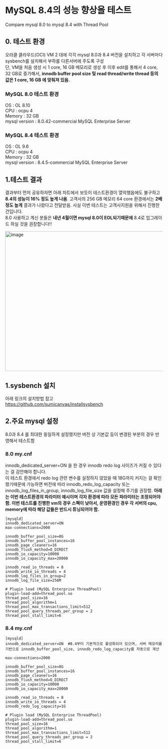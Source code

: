 # MySQL 8.4의 성능 향상을 테스트
Compare mysql 8.0 to mysql 8.4 with Thread Pool

## 0. 테스트 환경
오라클 클라우드(OCI) VM 2 대에 각각 mysql 8.0과 8.4 버전을 설치하고 각 서버마다 sysbench를 설치해서 부하를 다른서버에 주도록 구성  
단, VM을 처음 생성 시  1 core, 16 GB 메모리로 생성 후 이후 edit를 통해서 4 core, 32 GB로 증가해서,  **innodb buffer pool size 및 read thread/write thread 등의 값은 1 core, 16 GB 에 맞춰져 있음.**  

### MySQL 8.0 테스트 환경  
OS : OL 8.10  
CPU : ocpu 4   
Memory : 32 GB  
mysql version : 8.0.42-commercial MySQL Enterprise Server

  
### MySQL 8.4 테스트 환경
OS : OL 9.6  
CPU : ocpu 4   
Memory : 32 GB  
mysql version :  8.4.5-commercial MySQL Enterprise Server


## 1.테스트 결과
결과부터 먼저 공유하자면 아래 차트에서 보듯이 테스트환경이 열악했음에도 불구하고 **8.4의 성능이 16% 정도 높게 나옴**. 고객사의 256 GB 메모리 64 core 환경에서는 **2배정도 높게** 결과가 나왔다고 전달받음. 사실 이번 테스트는 고객사지원을 위해서 진행한 건입니다.  
8.0 사용하고 계신 분들은 **내년 4월이면 mysql 8.0이 EOL되기때문에** 8.4로 업그레이드 하실 것을 권장합니다!!  

 <img width="507" height="445" alt="image" src="https://github.com/user-attachments/assets/7740108e-e8ca-47a4-b811-d804b4bffb2b" />


## 1.sysbench 설치
아래 링크의 설치방법 참고  
https://github.com/sumicanvas/installsysbench

## 2.주요 mysql 설정 
8.0과 8.4 를 최대한 동일하게 설정했지만 버전 상 기본값 등이 변경된 부분의 경우 반영해서 테스트함  

### 8.0 my.cnf  
innodb_dedicated_server=ON 을 한 경우 innodb redo log 사이즈가 커질 수 있다는 걸 감안해야 합니다.  
이 테스트 환경에서 redo log 관련 변수를 설정하지 않았을 때 18G까지 커지는 걸 확인했기때문에 가능하면 버전에 따라 innodb_redo_log_capacity 또는 innodb_log_files_in_group, innodb_log_file_size 값을 설정해 주기를 권장함.
**아래는 이번 테스트환경의 파라미터 예시이며 각자 환경에 따라 모든 파라미터는 조정되어야 함. 이번 테스트를 진행한 vm의 경우 스펙이 낮아서, 운영환경인 경우 각 서버의 cpu, memory에 따라 해당 값들은 반드시 튜닝되어야 함.**
```
[mysqld]  
innodb_dedicated_server=ON  
max-connections=2000  
  
innodb_buffer_pool_size=8G  
innodb_buffer_pool_instances=16  
innodb_page_cleaners=16  
innodb_flush_method=O_DIRECT  
innodb_io_capacity=10000  
innodb_io_capacity_max=20000  
  
innodb_read_io_threads = 8  
innodb_write_io_threads = 4  
innodb_log_files_in_group=2
innodb_log_file_size=256M 
  
# Plugin load (MySQL Enterprise ThreadPool)  
plugin-load-add=thread_pool.so  
thread_pool_size=16  
thread_pool_algorithm=1  
thread_pool_max_transactions_limit=512  
thread_pool_query_threads_per_group = 2  
thread_pool_stall_limit=6

```

### 8.4 my.cnf

```
[mysqld]  
innodb_dedicated_server=ON  #8.4부터 기본적으로 활성화되어 있으며, 서버 메모리를 기반으로 innodb_buffer_pool_size, innodb_redo_log_capacity를 자동으로 계산

max-connections=2000  
  
innodb_buffer_pool_size=8G  
innodb_buffer_pool_instances=16  
innodb_page_cleaners=16    
innodb_flush_method=O_DIRECT  
innodb_io_capacity=10000  
innodb_io_capacity_max=20000  
  
innodb_read_io_threads = 8  
innodb_write_io_threads = 4  
innodb_redo_log_capacity=1G  
  
# Plugin load (MySQL Enterprise ThreadPool)  
plugin-load-add=thread_pool.so  
thread_pool_size=16  
thread_pool_algorithm=1  
thread_pool_max_transactions_limit=512  
thread_pool_query_threads_per_group = 2  
thread_pool_stall_limit=6

```

